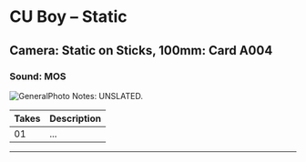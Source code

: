 # CU Boy – Static

## Camera: Static on Sticks, 100mm: Card A004

### Sound: MOS

![GeneralPhoto][]
Notes: UNSLATED.

| Takes | Description |
|:---|:----|
| 01 | ... |

----


[GeneralPhoto]:  /CelebrateForever/images/Dove1.JPG
